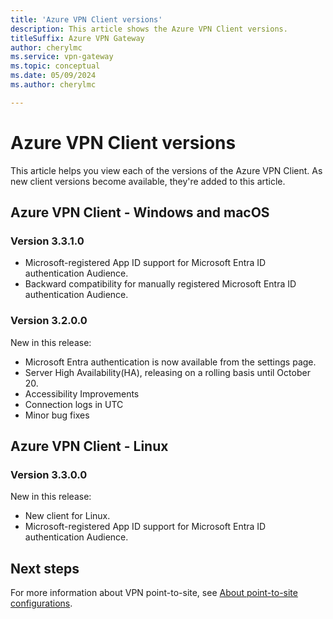 ```yaml
---
title: 'Azure VPN Client versions'
description: This article shows the Azure VPN Client versions.
titleSuffix: Azure VPN Gateway
author: cherylmc
ms.service: vpn-gateway
ms.topic: conceptual
ms.date: 05/09/2024
ms.author: cherylmc

---
```

# Azure VPN Client versions

This article helps you view each of the versions of the Azure VPN Client. As new client versions become available, they're added to this article.

## Azure VPN Client - Windows and macOS

### Version 3.3.1.0

* Microsoft-registered App ID support for Microsoft Entra ID authentication Audience.
* Backward compatibility for manually registered Microsoft Entra ID authentication Audience.

### Version 3.2.0.0

New in this release:

* Microsoft Entra authentication is now available from the settings page.
* Server High Availability(HA), releasing on a rolling basis until October 20.
* Accessibility Improvements
* Connection logs in UTC
* Minor bug fixes

## Azure VPN Client - Linux

### Version 3.3.0.0

New in this release:

* New client for Linux.
* Microsoft-registered App ID support for Microsoft Entra ID authentication Audience.

## Next steps

For more information about VPN point-to-site, see [About point-to-site configurations](point-to-site-about.md).
